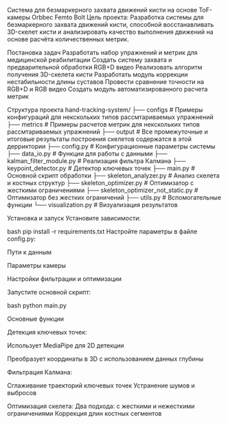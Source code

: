 Система для безмаркерного захвата движений кисти на основе ToF-камеры Orbbec Femto Bolt
Цель проекта:
Разработка системы для безмаркерного захвата движений кисти, способной восстанавливать 3D-скелет кисти и анализировать качество выполнения движений на основе расчёта количественных метрик.

Постановка задач
Разработать набор упражнений и метрик для медицинской реабилитации
Создать систему захвата и предварительной обработки RGB+D видео
Реализовать алгоритм получения 3D-скелета кисти
Разработать модуль коррекции нестабильности длины суставов
Провести сравнение точности на RGB+D и RGB видео
Создать модуль автоматизированного расчета метрик

Структура проекта
hand-tracking-system/
├── configs                 # Примеры конфигураций для некскольких типов рассмтариваемых  упражнений
├── metrics                 # Примеры расчетов метрик для некскольких типов рассмтариваемых  упражнений
├── output                  # Все промежуточные и итоговые результаты построения скелетов содержатся в этой дерриктории
├── config.py               # Конфигурационные параметры системы
├── data_io.py              # Функции для работы с данными
├── kalman_filter_module.py # Реализация фильтра Калмана
├── keypoint_detector.py    # Детектор ключевых точек
├── main.py                 # Основной скрипт обработки
├── skeleton_analyzer.py    # Анализ скелета и костных структур
├── skeleton_optimizer.py   # Оптимизатор с жесткими ограничениями
├── skeleton_optimizer_not_static.py # Оптимизатор без жестких ограничений
├── utils.py                # Вспомогательные функции
└── visualization.py        # Визуализация результатов

Установка и запуск
Установите зависимости:

bash
pip install -r requirements.txt
Настройте параметры в файле config.py:

Пути к данным

Параметры камеры

Настройки фильтрации и оптимизации

Запустите основной скрипт:

bash
python main.py

Основные функции

Детекция ключевых точек:

Использует MediaPipe для 2D детекции

Преобразует координаты в 3D с использованием данных глубины

Фильтрация Калмана:

Сглаживание траекторий ключевых точек
Устранение шумов и выбросов

Оптимизация скелета:
Два подхода: 
с жесткими и нежесткими ограничениями
Коррекция длин костных сегментов

